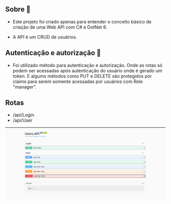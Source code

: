 ## Sobre 📝

- Este projeto foi criado apenas para entender o conceito básico de criação de uma Web API com C# e DotNet 6.

- A API é um CRUD de usuários.

## Autenticação e autorização 🔏

- Foi utilizado método para autenticação e autorização. Onde as rotas só podem ser acessadas após autenticação do usuário onde é gerado um token.
E algums métodos como PUT e DELETE são protegidos por claims para serem somente acessadas por usuários com Role "manager".

## Rotas

- /api/Login
- /api/User

![alt text](./Assets/Images/print_swagger.png)